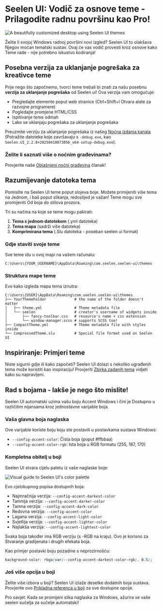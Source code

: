 # Seelen UI: Vodič za osnove teme - Prilagodite radnu površinu kao Pro!

![A beautifully customized desktop using Seelen UI themes](https://raw.githubusercontent.com/Seelen-Inc/sl-blogs/refs/heads/master/blog/seelen-ui-theme-tutorial/image.png)

Želite li svojoj Windows radnoj površini novi izgled? Seelen UI to olakšava
Njegov moćan tematski sustav. Ovaj će vas vodič provesti kroz osnove kako Teme
rade - nije potrebno iskustvo kodiranja!

## Posebna verzija za uklanjanje pogrešaka za kreativce teme

Prije nego što započnemo, tvorci teme trebali bi znati za našu posebnu **verzija
za uklanjanje pogrešaka** od Seelen ui! Ova verzija vam omogućuje:

- Pregledajte elemente poput web stranice (Ctrl+Shift+I Otvara alate za razvojne
  programere)
- Pogledajte promjene HTML/CSS
- Ispitivanje teme odmah
- Lako se uklanjaju pogrešaka za uklanjanje pogrešaka

Preuzmite verziju za uklanjanje pogrešaka iz našeg
[Noćna izdanja kanala](https://seelen.io/apps/seelen-ui/releases/nightly)
(Potražite datoteke koje završavaju s `-debug.exe`, kao
`Seelen.UI_2.2.8+20250410073056_x64-setup-debug.exe`).

### Želite li saznati više o noćnim građevinama?

Provjerite naše
[Objašnjeni noćni građevina](https://seelen.io/blog/seelen-ui-nightly) članak!

## Razumijevanje datoteka tema

Pomislite na Seelen UI teme poput slojeva boje. Možete primijeniti više tema na
Jednom, i baš poput slikanja, redoslijed je važan! Teme mogu sve promijeniti Od
boja do stilova prozora.

Tri su načina na koje se teme mogu pakirati:

1. **Tema s jednom datotekom** (.yml datoteka)
2. **Tema mapa** (sadrži više datoteka)
3. **Komprimirana tema** (.Slu datoteka - poseban seelen ui format)

### Gdje staviti svoje teme

Sve teme idu u ovoj mapi na vašem računalu:

```text
C:\Users\{YOUR_USERNAME}\AppData\Roaming\com.seelen.seelen-ui\themes
```

### Struktura mape teme

Evo kako izgleda mapa tema iznutra:

```text
C:\Users\{USER}\AppData\Roaming\com.seelen.seelen-ui\themes
├── YourThemeFolder             # the name of the folder doesn't matter
│   ├── theme.yml               # Theme metadata file
│   └── seelen                  # creator's username of widgets inside
│       ├── fancy-toolbar.css   # resource's name + css extension
│       └── window-manager.scss # supports SCSS too!
├── CompactTheme.yml            # Theme metadata file with styles inside
└── CompressedTheme.slu         # Special file format used on Seelen UI
```

## Inspiriranje: Primjeri teme

Niste sigurni gdje ili kako započeti? Seelen UI dolazi s nekoliko ugrađenih tema
može koristiti kao inspiraciju! Provjeriti
[Zbirka zadanih tema](https://github.com/eythaann/Seelen-UI/tree/master/static/themes)
vidjeti kako su napravljeni.

## Rad s bojama - lakše je nego što mislite!

Seelen UI automatski uzima vašu boju Accent Windows i čini je Dostupno u
različitim nijansama kroz jednostavne varijable boja.

### Vaša glavna boja naglaska

Ove varijable koriste boju koju ste postavili u postavkama sustava Windows:

- `--config-accent-color`: Čista boja (poput #ffbbaa)
- `--config-accent-color-rgb`: Ista boja u RGB formatu (255, 187, 170)

### Kompletna obitelj u boji

Seelen UI stvara cijelu paletu iz vaše naglaske boje:

![Visual guide to Seelen UI's color palette](https://raw.githubusercontent.com/Seelen-Inc/sl-blogs/refs/heads/master/blog/seelen-ui-theme-tutorial/colors.png)

Evo cjelokupnog popisa dostupnih boja:

- Najmračnija verzija: `--config-accent-darkest-color`
- Tamnija verzija: `--config-accent-darker-color`
- Tamna verzija: `--config-accent-dark-color`
- Redovna verzija: `--config-accent-color`
- Lagana verzija: `--config-accent-light-color`
- Svjetlija verzija: `--config-accent-lighter-color`
- Najlakša verzija: `--config-accent-lightest-color`

Svaka boja također ima RGB verziju (s -RGB na kraju). Ovo je korisno za
Stvaranje gradijenata i drugih efekata boja.

Kao primjer postavki boju pozadine s neprozirnošću:

```css
background-color: rbga(var(--config-accent-darkest-color-rgb), 0.5);
```

### Još više opcija u boji

Želite više izbora u boji? Seelen UI izlaže desetke dodatnih boja sustava.
Provjerite ovo
[Prikladna referenca u boji](https://gist.github.com/eythaann/cd9a3cda0206ce23a17f5ea00ec2ba06)
za sve dostupne opcije.

Pro savjet: Kada se promijeni slika naglaska za Windows, ažurira se vaše seelen
sučelja za sučelje automatski!
